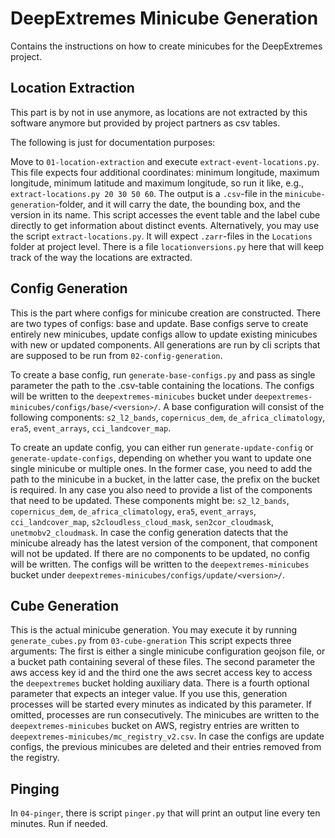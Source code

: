 # DeepExtremes Minicube Generation

Contains the instructions on how to create minicubes for the DeepExtremes 
project.

## Location Extraction 

This part is by not in use anymore, as locations are not extracted by this 
software anymore but provided by project partners as csv tables.

The following is just for documentation purposes:

Move to `01-location-extraction` and execute `extract-event-locations.py`.
This file expects four additional coordinates: minimum longitude, 
maximum longitude, minimum latitude and maximum longitude, so run it like, 
e.g., `extract-locations.py 20 30 50 60`.
The output is a `.csv`-file in the `minicube-generation`-folder, 
and it will carry the date, the bounding box, and the version in its name. 
This script accesses the event table and the label cube directly to get
information about distinct events.
Alternatively, you may use the script `extract-locations.py`. 
It will expect `.zarr`-files in the `Locations` folder at project level.
There is a file `locationversions.py` here that will keep track of the way
the locations are extracted.

## Config Generation

This is the part where configs for minicube creation are constructed.
There are two types of configs: base and update. 
Base configs serve to create entirely new minicubes, update configs allow to
update existing minicubes with new or updated components.
All generations are run by cli scripts that are supposed to be run from
`02-config-generation`. 

To create a base config, run `generate-base-configs.py` and pass as single 
parameter the path to the .csv-table containing the locations.
The configs will be written to the `deepextremes-minicubes` bucket under
`deepextremes-minicubes/configs/base/<version>/`.
A base configuration will consist of the following components: `s2_l2_bands`, 
`copernicus_dem`, `de_africa_climatology`, `era5`, `event_arrays`, 
`cci_landcover_map`.

To create an update config, you can either run `generate-update-config` 
or `generate-update-configs`, depending on whether you want to update one single
minicube or multiple ones. In the former case, you need to add the path to the
minicube in a bucket, in the latter case, the prefix on the bucket is required.
In any case you also need to provide a list of the components that need to be
updated.
These components might be: `s2_l2_bands`, 
`copernicus_dem`, `de_africa_climatology`, `era5`, `event_arrays`, 
`cci_landcover_map`, `s2cloudless_cloud_mask`, `sen2cor_cloudmask`, 
`unetmobv2_cloudmask`.
In case the config generation datects that the minicube already has the latest
version of the component, that component will not be updated.
If there are no components to be updated, no config will be written.
The configs will be written to the `deepextremes-minicubes` bucket under
`deepextremes-minicubes/configs/update/<version>/`.

## Cube Generation

This is the actual minicube generation. 
You may execute it by running `generate_cubes.py` from `03-cube-gneration` 
This script expects three arguments: The first is either a single minicube 
configuration geojson file, or a bucket path containing several of these files. 
The second parameter the aws access key id and the third one the aws secret 
access key to access the `deepextremes` bucket holding auxiliary data.
There is a fourth optional parameter that expects an integer value. If you
use this, generation processes will be started every minutes as indicated by
this parameter. If omitted, processes are run consecutively.
The minicubes are written to the `deepextremes-minicubes` bucket on AWS,
registry entries are written to `deepextremes-minicubes/mc_registry_v2.csv`.
In case the configs are update configs, the previous minicubes are deleted and 
their entries removed from the registry.

## Pinging

In `04-pinger`, there is script `pinger.py` that will print an output line 
every ten minutes. Run if needed. 
